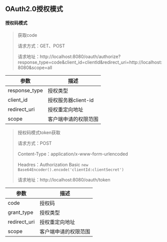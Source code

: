 ## OAuth2.0授权模式



#### 授权码模式

> 获取code
>
> 请求方式：GET、POST
>
> 请求地址：http://localhost:8080/oauth/authorize?response_type=code&client_id=clientId&redirect_uri=http://localhost:8080&scope=all

| 参数          | 描述                 |
| ------------- | -------------------- |
| response_type | 授权类型             |
| client_id     | 授权服务器client-id  |
| redirect_uri  | 授权重定向地址       |
| scope         | 客户端申请的权限范围 |

> 授权码模式token获取
>
> 请求方式：POST
>
> Content-Type：application/x-www-form-urlencoded
>
> Headres：Authorization Basic `new Base64Encoder().encode('clientId:clientSecret')`
>
> 请求地址：http://localhost:8080/oauth/token

| 参数         | 描述                 |
| ------------ | -------------------- |
| code         | 授权码               |
| grant_type   | 授权类型             |
| redirect_uri | 授权重定向地址       |
| scope        | 客户端申请的权限范围 |

